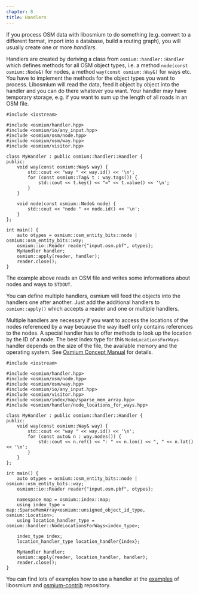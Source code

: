 ```yaml
---
chapter: 8
title: Handlers
---
```


If you process OSM data with libosmium to do something (e.g. convert to a different format,
import into a database, build a routing graph), you will usually create one or more *handlers*.

Handlers are created by deriving a class from `osmium::handler::Handler` which defines
methods for all OSM object types, i.e. a method `node(const osmium::Node&)` for nodes, a
method `way(const osmium::Way&)` for ways etc.
You have to implement the methods for the object types you want to process. Libosmium
will read the data, feed it object by object into the handler and you can do there whatever
you want. Your handler may have temporary storage, e.g. if you want to sum up the length of
all roads in an OSM file.

~~~{.cpp}
#include <iostream>

#include <osmium/handler.hpp>
#include <osmium/io/any_input.hpp>
#include <osmium/osm/node.hpp>
#include <osmium/osm/way.hpp>
#include <osmium/visitor.hpp>

class MyHandler : public osmium::handler::Handler {
public:
    void way(const osmium::Way& way) {
        std::cout << "way " << way.id() << '\n';
        for (const osmium::Tag& t : way.tags()) {
            std::cout << t.key() << "=" << t.value() << '\n';
        }
    }

    void node(const osmium::Node& node) {
        std::cout << "node " << node.id() << '\n';
    }
};

int main() {
    auto otypes = osmium::osm_entity_bits::node | osmium::osm_entity_bits::way;
    osmium::io::Reader reader{"input.osm.pbf", otypes};
    MyHandler handler;
    osmium::apply(reader, handler);
    reader.close();
}
~~~

The example above reads an OSM file and writes some informations about nodes
and ways to `STDOUT`.

You can define multiple handlers, osmium will feed the objects into the
handlers one after another. Just add the additional handlers to
`osmium::apply()` which accepts a reader and one or multiple handlers.

Multiple handlers are necessary if you want to access the locations of the nodes referenced by a
way because the way itself only contains references to the nodes. A special handler has to offer
methods to look up the location by the ID of a node. The best index type for this
`NodeLocationsForWays` handler depends on the size of the file, the available memory and the
operating system. See [Osmium Concept Manual](../osmium-concepts-manual/#indexes) for details.

~~~{.cpp}
#include <iostream>

#include <osmium/handler.hpp>
#include <osmium/osm/node.hpp>
#include <osmium/osm/way.hpp>
#include <osmium/io/any_input.hpp>
#include <osmium/visitor.hpp>
#include <osmium/index/map/sparse_mem_array.hpp>
#include <osmium/handler/node_locations_for_ways.hpp>

class MyHandler : public osmium::handler::Handler {
public:
    void way(const osmium::Way& way) {
        std::cout << "way " << way.id() << '\n';
        for (const auto& n : way.nodes()) {
            std::cout << n.ref() << ": " << n.lon() << ", " << n.lat() << '\n';
        }
    }
};

int main() {
    auto otypes = osmium::osm_entity_bits::node | osmium::osm_entity_bits::way;
    osmium::io::Reader reader{"input.osm.pbf", otypes};

    namespace map = osmium::index::map;
    using index_type = map::SparseMemArray<osmium::unsigned_object_id_type, osmium::Location>;
    using location_handler_type = osmium::handler::NodeLocationsForWays<index_type>;

    index_type index;
    location_handler_type location_handler{index};

    MyHandler handler;
    osmium::apply(reader, location_handler, handler);
    reader.close();
}
~~~

You can find lots of examples how to use a handler at the
[examples](https://github.com/osmcode/libosmium/tree/master/examples) of libosmium and
[osmium-contrib](https://github.com/osmcode/osmium-contrib) repository.

